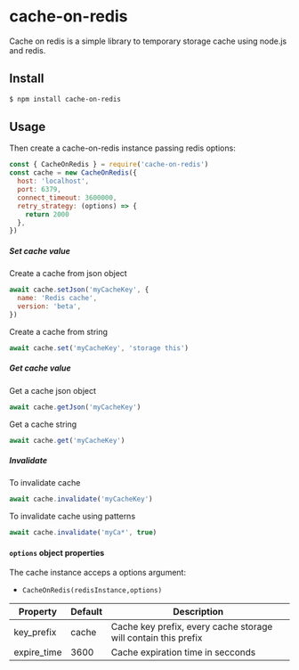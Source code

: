 # cache-on-redis

Cache on redis is a simple library to temporary storage cache using node.js and redis.

## Install

```bash
$ npm install cache-on-redis
```

## Usage

Then create a cache-on-redis instance passing redis options:

```javascript
const { CacheOnRedis } = require('cache-on-redis')
const cache = new CacheOnRedis({
  host: 'localhost',
  port: 6379,
  connect_timeout: 3600000,
  retry_strategy: (options) => {
    return 2000
  },
})
```

##### Set cache value

Create a cache from json object

```javascript
await cache.setJson('myCacheKey', {
  name: 'Redis cache',
  version: 'beta',
})
```

Create a cache from string

```javascript
await cache.set('myCacheKey', 'storage this')
```

##### Get cache value

Get a cache json object

```javascript
await cache.getJson('myCacheKey')
```

Get a cache string

```javascript
await cache.get('myCacheKey')
```

##### Invalidate

To invalidate cache

```javascript
await cache.invalidate('myCacheKey')
```

To invalidate cache using patterns

```javascript
await cache.invalidate('myCa*', true)
```

#### `options` object properties

The cache instance acceps a options argument:

- `CacheOnRedis(redisInstance,options)`

| Property    | Default | Description                                                    |
| ----------- | ------- | -------------------------------------------------------------- |
| key_prefix  | cache   | Cache key prefix, every cache storage will contain this prefix |
| expire_time | 3600    | Cache expiration time in secconds                              |
